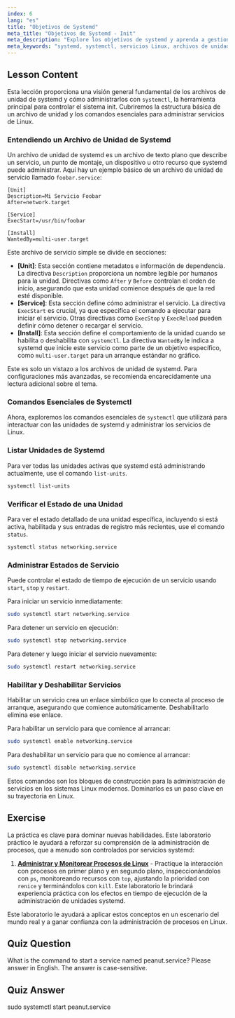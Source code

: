 ```yaml
---
index: 6
lang: "es"
title: "Objetivos de Systemd"
meta_title: "Objetivos de Systemd - Init"
meta_description: "Explore los objetivos de systemd y aprenda a gestionar servicios de Linux usando comandos esenciales de systemctl. Esta guía cubre los conceptos básicos de los archivos de unidad de systemd, cómo iniciar, detener y habilitar servicios, y ver su estado."
meta_keywords: "systemd, systemctl, servicios Linux, archivos de unidad, objetivos systemd, gestión de servicios, unidades systemd, principiante, tutorial, guía, comandos Linux"
---
```


## Lesson Content

Esta lección proporciona una visión general fundamental de los archivos de unidad de systemd y cómo administrarlos con `systemctl`, la herramienta principal para controlar el sistema init. Cubriremos la estructura básica de un archivo de unidad y los comandos esenciales para administrar servicios de Linux.

### Entendiendo un Archivo de Unidad de Systemd

Un archivo de unidad de systemd es un archivo de texto plano que describe un servicio, un punto de montaje, un dispositivo u otro recurso que systemd puede administrar. Aquí hay un ejemplo básico de un archivo de unidad de servicio llamado `foobar.service`:

```
[Unit]
Description=Mi Servicio Foobar
After=network.target

[Service]
ExecStart=/usr/bin/foobar

[Install]
WantedBy=multi-user.target
```

Este archivo de servicio simple se divide en secciones:

- **[Unit]**: Esta sección contiene metadatos e información de dependencia. La directiva `Description` proporciona un nombre legible por humanos para la unidad. Directivas como `After` y `Before` controlan el orden de inicio, asegurando que esta unidad comience después de que la red esté disponible.
- **[Service]**: Esta sección define cómo administrar el servicio. La directiva `ExecStart` es crucial, ya que especifica el comando a ejecutar para iniciar el servicio. Otras directivas como `ExecStop` y `ExecReload` pueden definir cómo detener o recargar el servicio.
- **[Install]**: Esta sección define el comportamiento de la unidad cuando se habilita o deshabilita con `systemctl`. La directiva `WantedBy` le indica a systemd que inicie este servicio como parte de un objetivo específico, como `multi-user.target` para un arranque estándar no gráfico.

Este es solo un vistazo a los archivos de unidad de systemd. Para configuraciones más avanzadas, se recomienda encarecidamente una lectura adicional sobre el tema.

### Comandos Esenciales de Systemctl

Ahora, exploremos los comandos esenciales de `systemctl` que utilizará para interactuar con las unidades de systemd y administrar los servicios de Linux.

### Listar Unidades de Systemd

Para ver todas las unidades activas que systemd está administrando actualmente, use el comando `list-units`.

```bash
systemctl list-units
```

### Verificar el Estado de una Unidad

Para ver el estado detallado de una unidad específica, incluyendo si está activa, habilitada y sus entradas de registro más recientes, use el comando `status`.

```bash
systemctl status networking.service
```

### Administrar Estados de Servicio

Puede controlar el estado de tiempo de ejecución de un servicio usando `start`, `stop` y `restart`.

Para iniciar un servicio inmediatamente:

```bash
sudo systemctl start networking.service
```

Para detener un servicio en ejecución:

```bash
sudo systemctl stop networking.service
```

Para detener y luego iniciar el servicio nuevamente:

```bash
sudo systemctl restart networking.service
```

### Habilitar y Deshabilitar Servicios

Habilitar un servicio crea un enlace simbólico que lo conecta al proceso de arranque, asegurando que comience automáticamente. Deshabilitarlo elimina ese enlace.

Para habilitar un servicio para que comience al arrancar:

```bash
sudo systemctl enable networking.service
```

Para deshabilitar un servicio para que no comience al arrancar:

```bash
sudo systemctl disable networking.service
```

Estos comandos son los bloques de construcción para la administración de servicios en los sistemas Linux modernos. Dominarlos es un paso clave en su trayectoria en Linux.

## Exercise

La práctica es clave para dominar nuevas habilidades. Este laboratorio práctico le ayudará a reforzar su comprensión de la administración de procesos, que a menudo son controlados por servicios systemd:

1. **[Administrar y Monitorear Procesos de Linux](https://labex.io/es/labs/comptia-manage-and-monitor-linux-processes-590864)** - Practique la interacción con procesos en primer plano y en segundo plano, inspeccionándolos con `ps`, monitoreando recursos con `top`, ajustando la prioridad con `renice` y terminándolos con `kill`. Este laboratorio le brindará experiencia práctica con los efectos en tiempo de ejecución de la administración de unidades systemd.

Este laboratorio le ayudará a aplicar estos conceptos en un escenario del mundo real y a ganar confianza con la administración de procesos en Linux.

## Quiz Question

What is the command to start a service named peanut.service? Please answer in English. The answer is case-sensitive.

## Quiz Answer

sudo systemctl start peanut.service
